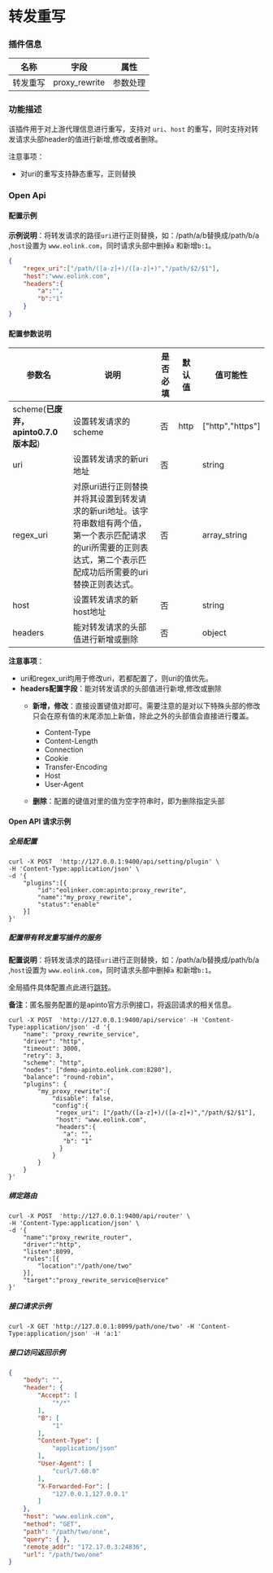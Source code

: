 # 转发重写

### 插件信息

| 名称     | 字段          | 属性     |
| -------- | ------------- | -------- |
| 转发重写 | proxy_rewrite | 参数处理 |

### 功能描述

该插件用于对上游代理信息进行重写，支持对 `uri`、`host` 的重写，同时支持对转发请求头部header的值进行新增,修改或者删除。

注意事项：

* 对uri的重写支持静态重写，正则替换

### Open Api

#### 配置示例

**示例说明**：将转发请求的路径`uri`进行正则替换，如：/path/a/b替换成/path/b/a ,`host`设置为 `www.eolink.com`，同时请求头部中删掉`a` 和新增`b:1`。

```json
{
    "regex_uri":["/path/([a-z]+)/([a-z]+)","/path/$2/$1"],
    "host":"www.eolink.com",
    "headers":{
        "a":"",
        "b":"1"
    }
}
```

#### 配置参数说明

| 参数名                                | 说明                                                         | 是否必填 | 默认值 | 值可能性         |
| ------------------------------------- | ------------------------------------------------------------ | -------- | ------ | ---------------- |
| scheme(**已废弃，apinto0.7.0版本起**) | 设置转发请求的scheme                                         | 否       | http   | ["http","https"] |
| uri                                   | 设置转发请求的新uri地址                                      | 否       |        | string           |
| regex_uri                             | 对原uri进行正则替换并将其设置到转发请求的新uri地址。该字符串数组有两个值，第一个表示匹配请求的uri所需要的正则表达式，第二个表示匹配成功后所需要的uri替换正则表达式。 | 否       |        | array_string     |
| host                                  | 设置转发请求的新host地址                                     | 否       |        | string           |
| headers                               | 能对转发请求的头部值进行新增或删除                           | 否       |        | object           |

**注意事项**：

* uri和regex_uri均用于修改uri，若都配置了，则uri的值优先。
* **headers配置字段**：能对转发请求的头部值进行新增,修改或删除
  * **新增，修改**：直接设置键值对即可。需要注意的是对以下特殊头部的修改只会在原有值的末尾添加上新值，除此之外的头部值会直接进行覆盖。
    * Content-Type
    * Content-Length
    * Connection
    * Cookie
    * Transfer-Encoding
    * Host
    * User-Agent

  * **删除**：配置的键值对里的值为空字符串时，即为删除指定头部

#### Open API 请求示例

##### 全局配置

```shell
curl -X POST  'http://127.0.0.1:9400/api/setting/plugin' \
-H 'Content-Type:application/json' \
-d '{
    "plugins":[{
        "id":"eolinker.com:apinto:proxy_rewrite",
        "name":"my_proxy_rewrite",
        "status":"enable"
    }]
}'
```

##### 配置带有转发重写插件的服务

**配置说明**：将转发请求的路径`uri`进行正则替换，如：/path/a/b替换成/path/b/a ,`host`设置为 `www.eolink.com`，同时请求头部中删掉`a` 和新增`b:1`。

全局插件具体配置点此进行[跳转](/docs/apinto/plugins)。

**备注**：匿名服务配置的是apinto官方示例接口，将返回请求的相关信息。

```shell
curl -X POST  'http://127.0.0.1:9400/api/service' -H 'Content-Type:application/json' -d '{
    "name": "proxy_rewrite_service",
    "driver": "http",
    "timeout": 3000,
    "retry": 3,
    "scheme": "http",
    "nodes": ["demo-apinto.eolink.com:8280"],
    "balance": "round-robin",
    "plugins": {
        "my_proxy_rewrite":{
            "disable": false,
            "config":{
             "regex_uri": ["/path/([a-z]+)/([a-z]+)","/path/$2/$1"],
             "host": "www.eolink.com",
             "headers":{
               "a": "",
               "b": "1"
              }
            }
        }
    }
}' 
```

##### 绑定路由

```shell
curl -X POST  'http://127.0.0.1:9400/api/router' \
-H 'Content-Type:application/json' \
-d '{
    "name":"proxy_rewrite_router",
    "driver":"http",
    "listen":8099,
    "rules":[{
        "location":"/path/one/two"
    }],
    "target":"proxy_rewrite_service@service"
}'
```

##### 接口请求示例

```shell
curl -X GET 'http://127.0.0.1:8099/path/one/two' -H 'Content-Type:application/json' -H 'a:1'
```

##### 接口访问返回示例

```json
{
    "body": "", 
    "header": {
        "Accept": [
            "*/*"
        ], 
        "B": [
            "1"
        ], 
        "Content-Type": [
            "application/json"
        ], 
        "User-Agent": [
            "curl/7.68.0"
        ], 
        "X-Forwarded-For": [
            "127.0.0.1,127.0.0.1"
        ]
    }, 
    "host": "www.eolink.com", 
    "method": "GET", 
    "path": "/path/two/one", 
    "query": { }, 
    "remote_addr": "172.17.0.3:24836", 
    "url": "/path/two/one"
}
```